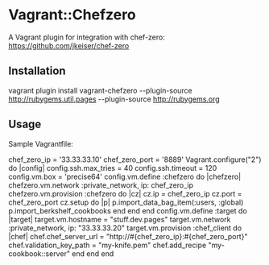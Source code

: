 # Vagrant::Chefzero

A Vagrant plugin for integration with chef-zero: https://github.com/jkeiser/chef-zero

## Installation

vagrant plugin install vagrant-chefzero --plugin-source http://rubygems.util.pages --plugin-source http://rubygems.org

## Usage

Sample Vagrantfile:

chef_zero_ip = '33.33.33.10'
chef_zero_port = '8889'
Vagrant.configure("2") do |config|
  config.ssh.max_tries = 40
  config.ssh.timeout   = 120
  config.vm.box = 'precise64'
  config.vm.define :chefzero do |chefzero|
    chefzero.vm.network :private_network, ip: chef_zero_ip
    chefzero.vm.provision :chefzero do |cz|
      cz.ip = chef_zero_ip
      cz.port = chef_zero_port
      cz.setup do |p|
        p.import_data_bag_item(:users, :global)
        p.import_berkshelf_cookbooks
      end
    end
  end
  config.vm.define :target do |target|
    target.vm.hostname = "stuff.dev.pages"
    target.vm.network :private_network, ip: "33.33.33.20"
    target.vm.provision :chef_client do |chef|
      chef.chef_server_url = "http://#{chef_zero_ip}:#{chef_zero_port}"
      chef.validation_key_path = "my-knife.pem"
      chef.add_recipe "my-cookbook::server"
    end
  end
end
